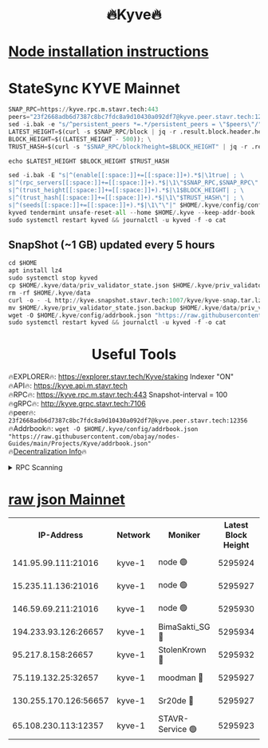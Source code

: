 <h1 align="center"> 🔥Kyve🔥</h1>

[Node installation instructions](https://github.com/obajay/nodes-Guides/tree/main/Projects/Kyve)
=
# StateSync KYVE Mainnet
```python
SNAP_RPC=https://kyve.rpc.m.stavr.tech:443
peers="23f2668adb6d7387c8bc7fdc8a9d10430a092df7@kyve.peer.stavr.tech:12356"
sed -i.bak -e "s/^persistent_peers *=.*/persistent_peers = \"$peers\"/" $HOME/.kyve/config/config.toml
LATEST_HEIGHT=$(curl -s $SNAP_RPC/block | jq -r .result.block.header.height); \
BLOCK_HEIGHT=$((LATEST_HEIGHT - 500)); \
TRUST_HASH=$(curl -s "$SNAP_RPC/block?height=$BLOCK_HEIGHT" | jq -r .result.block_id.hash)

echo $LATEST_HEIGHT $BLOCK_HEIGHT $TRUST_HASH

sed -i.bak -E "s|^(enable[[:space:]]+=[[:space:]]+).*$|\1true| ; \
s|^(rpc_servers[[:space:]]+=[[:space:]]+).*$|\1\"$SNAP_RPC,$SNAP_RPC\"| ; \
s|^(trust_height[[:space:]]+=[[:space:]]+).*$|\1$BLOCK_HEIGHT| ; \
s|^(trust_hash[[:space:]]+=[[:space:]]+).*$|\1\"$TRUST_HASH\"| ; \
s|^(seeds[[:space:]]+=[[:space:]]+).*$|\1\"\"|" $HOME/.kyve/config/config.toml
kyved tendermint unsafe-reset-all --home $HOME/.kyve --keep-addr-book
sudo systemctl restart kyved && journalctl -u kyved -f -o cat
```

## SnapShot (~1 GB) updated every 5 hours
```python
cd $HOME
apt install lz4
sudo systemctl stop kyved
cp $HOME/.kyve/data/priv_validator_state.json $HOME/.kyve/priv_validator_state.json.backup
rm -rf $HOME/.kyve/data
curl -o - -L http://kyve.snapshot.stavr.tech:1007/kyve/kyve-snap.tar.lz4 | lz4 -c -d - | tar -x -C $HOME/.kyve --strip-components 2
mv $HOME/.kyve/priv_validator_state.json.backup $HOME/.kyve/data/priv_validator_state.json
wget -O $HOME/.kyve/config/addrbook.json "https://raw.githubusercontent.com/obajay/nodes-Guides/main/Projects/Kyve/addrbook.json"
sudo systemctl restart kyved && journalctl -u kyved -f -o cat
```

<h1 align="center"> Useful Tools</h1>

🔥EXPLORER🔥:     https://explorer.stavr.tech/Kyve/staking        Indexer "ON" \
🔥API🔥: 			 		https://kyve.api.m.stavr.tech \
🔥RPC🔥:          https://kyve.rpc.m.stavr.tech:443	              Snapshot-interval = 100 \
🔥gRPC🔥:         http://kyve.grpc.stavr.tech:7106 \
🔥peer🔥:					`23f2668adb6d7387c8bc7fdc8a9d10430a092df7@kyve.peer.stavr.tech:12356` \
🔥Addrbook🔥:    ```wget -O $HOME/.kyve/config/addrbook.json "https://raw.githubusercontent.com/obajay/nodes-Guides/main/Projects/Kyve/addrbook.json"``` \
🔥[Decentralization Info](https://github.com/obajay/StateSync-snapshots/tree/main/Projects/Kyve/Decentralization)🔥

<details>
<summary>RPC Scanning</summary>

<h2 align="center"> We scan nodes in real time every 4 hours. And we provide the final result of RPC endpoints.
We cannot influence the operation of these nodes in any way. </h2>


```python
If Voting Power is higher than 0 --> then the Node is a validator of the network and may be subject to attack and be a potential threat to the chain.
```
```python
We marked such validators with a red symbol
```

</details>

[raw json Mainnet](https://rpc-check.kyvem.stavr.tech/kyvem/rpc-kyvem-result.json)
=



<table><tr><th>IP-Address</th><th>Network</th><th>Moniker</th><th>Latest Block Height</th><th>Earliest Block Height</th><th>Catching Up</th><th>Tx Index</th><th>Voting Power</th><th>Scan Time</th></tr><tr><td>141.95.99.111:21016</td><td>kyve-1</td><td>node 🟢</td><td>5295924</td><td>1</td><td>False</td><td>off</td><td>0</td><td>2024-03-10T07:05:04.031254327UTC</td></tr><tr><td>15.235.11.136:21016</td><td>kyve-1</td><td>node 🟢</td><td>5295927</td><td>1</td><td>False</td><td>off</td><td>0</td><td>2024-03-10T07:05:18.855530393UTC</td></tr><tr><td>146.59.69.211:21016</td><td>kyve-1</td><td>node 🟢</td><td>5295930</td><td>1</td><td>False</td><td>off</td><td>0</td><td>2024-03-10T07:05:38.346695711UTC</td></tr><tr><td>194.233.93.126:26657</td><td>kyve-1</td><td>BimaSakti_SG 🔴</td><td>5295934</td><td>2646001</td><td>False</td><td>off</td><td>651</td><td>2024-03-10T07:06:04.278124406UTC</td></tr><tr><td>95.217.8.158:26657</td><td>kyve-1</td><td>StolenKrown 🔴</td><td>5295932</td><td>5193501</td><td>False</td><td>on</td><td>2499</td><td>2024-03-10T07:05:53.026527143UTC</td></tr><tr><td>75.119.132.25:32657</td><td>kyve-1</td><td>moodman 🔴</td><td>5295927</td><td>5195927</td><td>False</td><td>off</td><td>6865</td><td>2024-03-10T07:05:21.722372702UTC</td></tr><tr><td>130.255.170.126:56657</td><td>kyve-1</td><td>Sr20de 🔴</td><td>5295927</td><td>5217201</td><td>False</td><td>off</td><td>5969</td><td>2024-03-10T07:05:19.210261117UTC</td></tr><tr><td>65.108.230.113:12357</td><td>kyve-1</td><td>STAVR-Service 🟢</td><td>5295923</td><td>5293801</td><td>False</td><td>on</td><td>0</td><td>2024-03-10T07:04:57.666780576UTC</td></tr></table>
